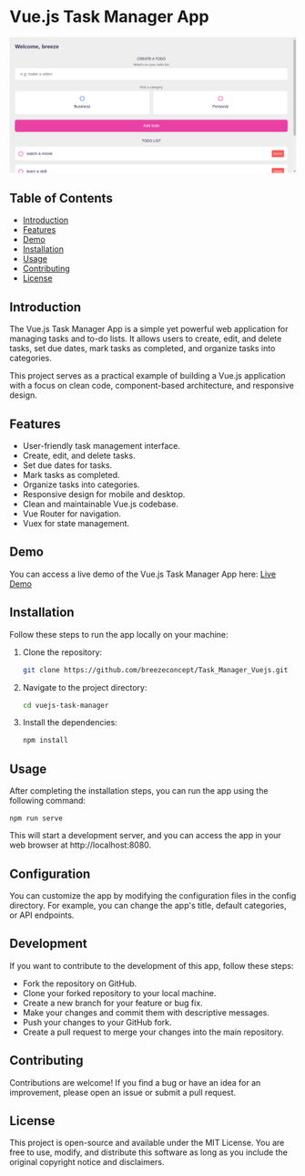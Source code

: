 # Vue.js Task Manager App

![App Screenshot](/public/img.png)

## Table of Contents

- [Introduction](#introduction)
- [Features](#features)
- [Demo](#demo)
- [Installation](#installation)
- [Usage](#usage)
- [Contributing](#contributing)
- [License](#license)

## Introduction

The Vue.js Task Manager App is a simple yet powerful web application for managing tasks and to-do lists. It allows users to create, edit, and delete tasks, set due dates, mark tasks as completed, and organize tasks into categories.

This project serves as a practical example of building a Vue.js application with a focus on clean code, component-based architecture, and responsive design.

## Features

- User-friendly task management interface.
- Create, edit, and delete tasks.
- Set due dates for tasks.
- Mark tasks as completed.
- Organize tasks into categories.
- Responsive design for mobile and desktop.
- Clean and maintainable Vue.js codebase.
- Vue Router for navigation.
- Vuex for state management.

## Demo

You can access a live demo of the Vue.js Task Manager App here: [Live Demo](https://breeze-task-manager.netlify.app/)

## Installation

Follow these steps to run the app locally on your machine:

1. Clone the repository:

   ```bash
   git clone https://github.com/breezeconcept/Task_Manager_Vuejs.git

2.  Navigate to the project directory:

    ```bash
    cd vuejs-task-manager

3.  Install the dependencies:

    ```bash
    npm install 


## Usage

After completing the installation steps, you can run the app using the following command:

    npm run serve

This will start a development server, and you can access the app in your web browser at http://localhost:8080.


## Configuration

You can customize the app by modifying the configuration files in the config directory. For example, you can change the app's title, default categories, or API endpoints.


## Development

If you want to contribute to the development of this app, follow these steps:

-   Fork the repository on GitHub.
-   Clone your forked repository to your local machine.
-   Create a new branch for your feature or bug fix.
-   Make your changes and commit them with descriptive messages.
-   Push your changes to your GitHub fork.
-   Create a pull request to merge your changes into the main repository.


## Contributing

Contributions are welcome! If you find a bug or have an idea for an improvement, please open an issue or submit a pull request.

## License
This project is open-source and available under the MIT License. You are free to use, modify, and distribute this software as long as you include the original copyright notice and disclaimers.
